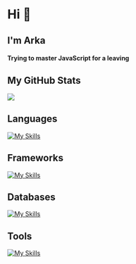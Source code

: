 <h1>Hi 👋</h1>
<h2>I'm Arka</h2>

<h4 >
 Trying to master JavaScript for a leaving
</h4>

<h2>My GitHub Stats</h2>
<img src="https://github-readme-stats.vercel.app/api?username=arkaslittlemind&show_icons=true&show=reviews,prs_merged,prs_merged_percentage&theme=dark" />

<h2>Languages</h2>

[![My Skills](https://skillicons.dev/icons?i=ts,js,java,bash,python)](https://skillicons.dev)

<h2>Frameworks</h2>
  
[![My Skills](https://skillicons.dev/icons?i=node,express,react,nextjs,tailwindcss)](https://skillicons.dev)

<h2>Databases</h2>
  
[![My Skills](https://skillicons.dev/icons?i=postgres,mongo)](https://skillicons.dev)

<h2>Tools</h2>
 
[![My Skills](https://skillicons.dev/icons?i=git,docker,linux,githubactions)](https://skillicons.dev)
